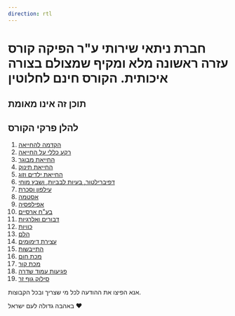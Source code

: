 ```yaml
---
direction: rtl
---
```


# חברת ניתאי שירותי ע"ר הפיקה קורס עזרה ראשונה מלא ומקיף שמצולם בצורה איכותית. הקורס חינם לחלוטין

## תוכן זה אינו מאומת

## להלן פרקי הקורס

1. [הקדמה להחייאה](https://www.youtube.com/watch?v=47wsZl_GnM0)
2. [רקע כללי על החייאה](https://www.youtube.com/watch?v=6zE92q_cOZI)
3. [החייאת מבוגר](https://www.youtube.com/watch?v=OfViCGLuhK0)
4. [החייאת תינוק](https://www.youtube.com/watch?v=FST9tMD12Lg)
5. [החייאת ילדים וזוג](https://www.youtube.com/watch?v=cB4jo7upmag)
6. [דפיברילטור, בעיות לבביות, ושבץ מוחי](https://www.youtube.com/watch?v=d0y8uwae4NQ)
7. [עילפון וסכרת](https://www.youtube.com/watch?v=qPaEs3tn8IU)
8. [אסטמה](https://www.youtube.com/watch?v=-syrAN3Snsk)
9. [אפילפסיה](https://www.youtube.com/watch?v=t8WWs7-YmFE)
10. [בע"ח ארסיים](https://www.youtube.com/watch?v=xEAj9I_kdAM)
11. [דבורים ואלרגיות](https://www.youtube.com/watch?v=1RCZ44v6qHE)
12. [כוויות](https://www.youtube.com/watch?v=pIM8J7OIj3o)
13. [הלם](https://www.youtube.com/watch?v=6x4SH2YbYdE)
14. [עצירת דימומים](https://www.youtube.com/watch?v=hpcti8YO-xE)
15. [התייבשות](https://www.youtube.com/watch?v=goUrkQNY0BY)
16. [מכת חום](https://www.youtube.com/watch?v=PUr5E3H5vIQ)
17. [מכת קור](https://www.youtube.com/watch?v=uOmaPqcewro)
18. [פגיעות עמוד שדרה](https://www.youtube.com/watch?v=dnSCyizeLNc)
19. [סילוק גוף זר](https://www.youtube.com/watch?v=ijo4QwfyDzs)

אנא הפיצו את ההודעה לכל מי שצריך ובכל הקבוצות.

באהבה גדולה לעם ישראל ❤️
